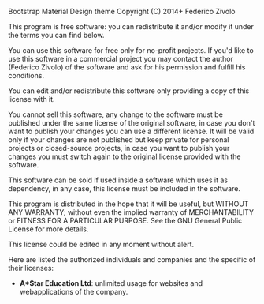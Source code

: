 Bootstrap Material Design theme
Copyright (C) 2014+  Federico Zivolo

This program is free software: you can redistribute it and/or modify
it under the terms you can find below.

You can use this software for free only for no-profit projects.
If you'd like to use this software in a commercial project you may
contact the author (Federico Zivolo) of the software and ask for his
permission and fulfill his conditions.

You can edit and/or redistribute this software only providing a copy
of this license with it.

You cannot sell this software, any change to the software must be
published under the same license of the original software, in case you
don't want to publish your changes you can use a different license.
It will be valid only if your changes are not published but
keep private for personal projects or closed-source projects, in case
you want to publish your changes you must switch again to the original
license provided with the software.

This software can be sold if used inside a software which uses it as
dependency, in any case, this license must be included in the
software.

This program is distributed in the hope that it will be useful,
but WITHOUT ANY WARRANTY; without even the implied warranty of
MERCHANTABILITY or FITNESS FOR A PARTICULAR PURPOSE.  See the
GNU General Public License for more details.

This license could be edited in any moment without alert.

Here are listed the authorized individuals and companies and the specific of their licenses:

- **A*Star Education Ltd**: unlimited usage for websites and webapplications of the company.
